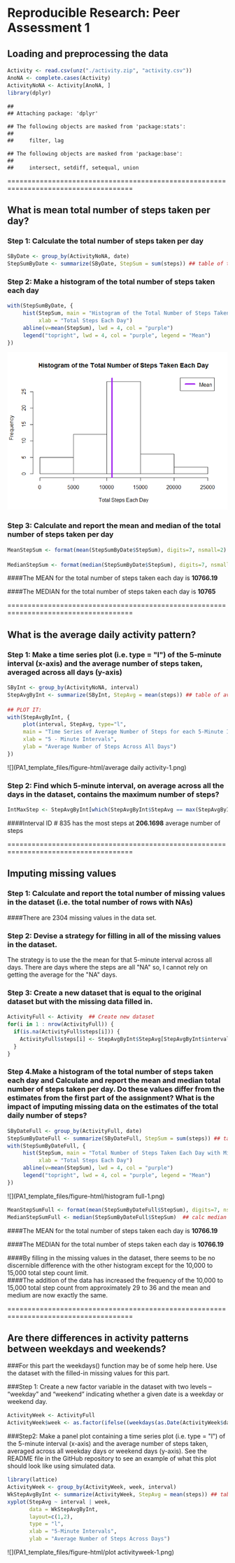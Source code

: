 # Reproducible Research: Peer Assessment 1


## Loading and preprocessing the data

```r
Activity <- read.csv(unz("./activity.zip", "activity.csv"))
AnoNA <- complete.cases(Activity)
ActivityNoNA <- Activity[AnoNA, ]
library(dplyr)
```

```
## 
## Attaching package: 'dplyr'
```

```
## The following objects are masked from 'package:stats':
## 
##     filter, lag
```

```
## The following objects are masked from 'package:base':
## 
##     intersect, setdiff, setequal, union
```

=====================================================================================

## What is mean total number of steps taken per day?

### Step 1: Calculate the total number of steps taken per day

```r
SByDate <- group_by(ActivityNoNA, date)
StepSumByDate <- summarize(SByDate, StepSum = sum(steps)) ## table of totals by date
```

### Step 2: Make a histogram of the total number of steps taken each day

```r
with(StepSumByDate, {
     hist(StepSum, main = "Histogram of the Total Number of Steps Taken Each Day", 
          xlab = "Total Steps Each Day")
     abline(v=mean(StepSum), lwd = 4, col = "purple")
     legend("topright", lwd = 4, col = "purple", legend = "Mean")
})
```

![](PA1_template_files/figure-html/histogram-1.png)<!-- -->

### Step 3: Calculate and report the mean and median of the total number of steps taken per day

```r
MeanStepSum <- format(mean(StepSumByDate$StepSum), digits=7, nsmall=2) ## calc mean

MedianStepSum <- format(median(StepSumByDate$StepSum), digits=7, nsmall=2)  ## calc median
```
####The MEAN for the total number of steps taken each day is **10766.19**

####The MEDIAN for the total number of steps taken each day is **10765**


=====================================================================================

## What is the average daily activity pattern?

### Step 1: Make a time series plot (i.e. type = "l") of the 5-minute interval (x-axis) and the average number of steps taken, averaged across all days (y-axis)


```r
SByInt <- group_by(ActivityNoNA, interval)
StepAvgByInt <- summarize(SByInt, StepAvg = mean(steps)) ## table of avg by interval

## PLOT IT:
with(StepAvgByInt, {
     plot(interval, StepAvg, type="l", 
     main = "Time Series of Average Number of Steps for each 5-Minute Interval", 
     xlab = "5 - Minute Intervals",
     ylab = "Average Number of Steps Across All Days")
})
```

![](PA1_template_files/figure-html/average daily activity-1.png)<!-- -->

### Step 2: Find which 5-minute interval, on average across all the days in the dataset, contains the maximum number of steps?

```r
IntMaxStep <- StepAvgByInt[which(StepAvgByInt$StepAvg == max(StepAvgByInt$StepAvg)), ]
```
####Interval ID # 835 has the most steps at **206.1698** average number of steps


=====================================================================================

## Imputing missing values

### Step 1: Calculate and report the total number of missing values in the dataset (i.e. the total number of rows with NAs)

####There are 2304 missing values in the data set.

### Step 2: Devise a strategy for filling in all of the missing values in the dataset. 

The strategy is to use the the mean for that 5-minute interval across all days.  There are days where the steps are all "NA" so, I cannot rely on getting the average for the "NA" days.

### Step 3: Create a new dataset that is equal to the original dataset but with the missing data filled in.

```r
ActivityFull <- Activity  ## Create new dataset
for(i in 1 : nrow(ActivityFull)) {
  if(is.na(ActivityFull$steps[i])) {
    ActivityFull$steps[i] <- StepAvgByInt$StepAvg[StepAvgByInt$interval==ActivityFull$interval[i]]
  }
}
```

### Step 4.Make a histogram of the total number of steps taken each day and Calculate and report the mean and median total number of steps taken per day. Do these values differ from the estimates from the first part of the assignment? What is the impact of imputing missing data on the estimates of the total daily number of steps?

```r
SByDateFull <- group_by(ActivityFull, date)
StepSumByDateFull <- summarize(SByDateFull, StepSum = sum(steps)) ## table of totals by date
with(StepSumByDateFull, {
     hist(StepSum, main = "Total Number of Steps Taken Each Day with Missing Values Filled In", 
          xlab = "Total Steps Each Day")
     abline(v=mean(StepSum), lwd = 4, col = "purple")
     legend("topright", lwd = 4, col = "purple", legend = "Mean")
})
```

![](PA1_template_files/figure-html/histogram full-1.png)<!-- -->

```r
MeanStepSumFull <- format(mean(StepSumByDateFull$StepSum), digits=7, nsmall=2) ## calc mean
MedianStepSumFull <- median(StepSumByDateFull$StepSum)  ## calc median
```
####The MEAN for the total number of steps taken each day is **10766.19**

####The MEDIAN for the total number of steps taken each day is **10766.19**

####By filling in the missing values in the dataset, there seems to be no discernible difference with the other histogram except for the 10,000 to 15,000 total step count limit.  
####The addition of the data has increased the frequency of the 10,000 to 15,000 total step count from approximately 29 to 36 and the mean and medium are now exactly the same.


=====================================================================================

## Are there differences in activity patterns between weekdays and weekends?

###For this part the weekdays() function may be of some help here. Use the dataset with the filled-in missing values for this part.

###Step 1: Create a new factor variable in the dataset with two levels – “weekday” and “weekend” indicating whether a given date is a weekday or weekend day.

```r
ActivityWeek <- ActivityFull
ActivityWeek$week <- as.factor(ifelse((weekdays(as.Date(ActivityWeek$date)) %in% c("Saturday","Sunday")),"weekend","weekday"))
```

###Step2: Make a panel plot containing a time series plot (i.e. type = "l") of the 5-minute interval (x-axis) and the average number of steps taken, averaged across all weekday days or weekend days (y-axis). See the README file in the GitHub repository to see an example of what this plot should look like using simulated data.

```r
library(lattice)
ActivityWeek <- group_by(ActivityWeek, week, interval)
WkStepAvgByInt <- summarize(ActivityWeek, StepAvg = mean(steps)) ## table of avg by interval
xyplot(StepAvg ~ interval | week, 
       data = WkStepAvgByInt, 
       layout=c(1,2), 
       type = "l", 
       xlab = "5-Minute Intervals", 
       ylab = "Average Number of Steps Across Days")
```

![](PA1_template_files/figure-html/plot activityweek-1.png)<!-- -->
